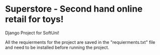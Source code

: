 # Superstore - Second hand online retail for toys!
Django Project for SoftUni!

All the requierments for the project are saved in the "requierments.txt" file and need to be installed before running the project.

